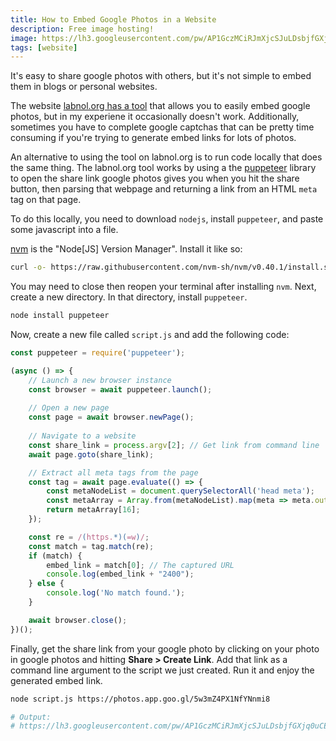 ```yaml
---
title: How to Embed Google Photos in a Website
description: Free image hosting!
image: https://lh3.googleusercontent.com/pw/AP1GczMCiRJmXjcSJuLDsbjfGXjq0uCELeFYvK80khmmEHYlm_TJ7Ehthbv5U2xQ1UI75Tody0zTCAEYizetStVgiZH9Kr6J6moJxz8sczE6k8LDJLeYC8_L=w800
tags: [website]
---
```


It's easy to share google photos with others, but it's not simple to embed them in blogs or personal websites.

The website [labnol.org has a tool](https://www.labnol.org/embed/google/photos/) that allows you to easily embed google photos, but in my experiene it occasionally doesn't work. Additionally, sometimes you have to complete google captchas that can be pretty time consuming if you're trying to generate embed links for lots of photos.

An alternative to using the tool on labnol.org is to run code locally that does the same thing. The labnol.org tool works by using a the [puppeteer](https://pptr.dev/) library to open the share link google photos gives you when you hit the share button, then parsing that webpage and returning a link from an HTML `meta` tag on that page.

To do this locally, you need to download `nodejs`, install `puppeteer`, and paste some javascript into a file.

[nvm](https://github.com/nvm-sh/nvm?tab=readme-ov-file#installing-and-updating) is the "Node[JS] Version Manager". Install it like so:

```bash
curl -o- https://raw.githubusercontent.com/nvm-sh/nvm/v0.40.1/install.sh | bash
```

You may need to close then reopen your terminal after installing `nvm`. Next, create a new directory. In that directory, install `puppeteer`.

```bash
node install puppeteer
```

Now, create a new file called `script.js` and add the following code:

```javascript
const puppeteer = require('puppeteer');

(async () => {
    // Launch a new browser instance
    const browser = await puppeteer.launch();
    
    // Open a new page
    const page = await browser.newPage();
    
    // Navigate to a website
    const share_link = process.argv[2]; // Get link from command line
    await page.goto(share_link);

    // Extract all meta tags from the page
    const tag = await page.evaluate(() => {
        const metaNodeList = document.querySelectorAll('head meta');
        const metaArray = Array.from(metaNodeList).map(meta => meta.outerHTML); // Convert NodeList to array and get outerHTML
        return metaArray[16];
    });

    const re = /(https.*)(=w)/;
    const match = tag.match(re);
    if (match) {
        embed_link = match[0]; // The captured URL
        console.log(embed_link + "2400");
    } else {
        console.log('No match found.');
    }

    await browser.close();
})();
```

Finally, get the share link from your google photo by clicking on your photo in google photos and hitting **Share > Create Link**. Add that link as a command line argument to the script we just created. Run it and enjoy the generated embed link.

```bash
node script.js https://photos.app.goo.gl/5w3mZ4PX1NfYNnmi8

# Output:
# https://lh3.googleusercontent.com/pw/AP1GczMCiRJmXjcSJuLDsbjfGXjq0uCELeFYvK80khmmEHYlm_TJ7Ehthbv5U2xQ1UI75Tody0zTCAEYizetStVgiZH9Kr6J6moJxz8sczE6k8LDJLeYC8_L=w2400
```